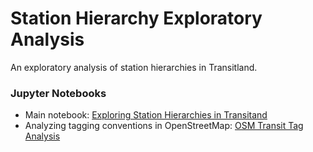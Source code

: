 # Station Hierarchy Exploratory Analysis
An exploratory analysis of station hierarchies in Transitland.

### Jupyter Notebooks
- Main notebook: [Exploring Station Hierarchies in Transitand](http://nbviewer.jupyter.org/github/transitland/station-hierarchy-exploratory-analysis/blob/master/notebooks/Station_Hierarchies.ipynb)
- Analyzing tagging conventions in OpenStreetMap: [OSM Transit Tag Analysis](http://nbviewer.jupyter.org/github/transitland/station-hierarchy-exploratory-analysis/blob/master/notebooks/OSM_Transit_Tag_Analysis.ipynb)

